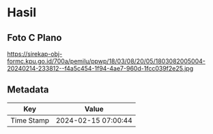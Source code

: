 # Hasil

## Foto C Plano

https://sirekap-obj-formc.kpu.go.id/700a/pemilu/ppwp/18/03/08/20/05/1803082005004-20240214-233812--f4a5c454-1f94-4ae7-960d-1fcc039f2e25.jpg


## Metadata

| Key        | Value               |
| ---------- | ------------------- |
| Time Stamp | 2024-02-15 07:00:44 |



